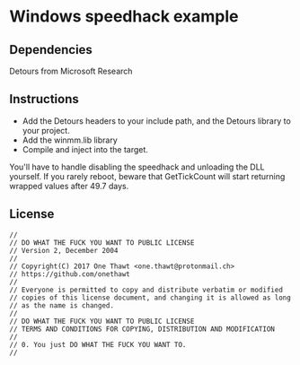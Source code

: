 # Windows speedhack example

## Dependencies
Detours from Microsoft Research

## Instructions
- Add the Detours headers to your include path, and the Detours library to your project. 
- Add the winmm.lib library
- Compile and inject into the target. 

You'll have to handle disabling the speedhack and unloading the DLL yourself. If you rarely reboot, beware that GetTickCount will start returning wrapped values after 49.7 days.

## License
```
//
// DO WHAT THE FUCK YOU WANT TO PUBLIC LICENSE
// Version 2, December 2004
//
// Copyright(C) 2017 One Thawt <one.thawt@protonmail.ch>
// https://github.com/onethawt
//
// Everyone is permitted to copy and distribute verbatim or modified
// copies of this license document, and changing it is allowed as long
// as the name is changed.
//
// DO WHAT THE FUCK YOU WANT TO PUBLIC LICENSE
// TERMS AND CONDITIONS FOR COPYING, DISTRIBUTION AND MODIFICATION
//
// 0. You just DO WHAT THE FUCK YOU WANT TO.
//
```
